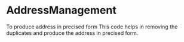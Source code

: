 # AddressManagement
To produce address in precised form
This code helps in removing the duplicates and produce the address in precised form.
